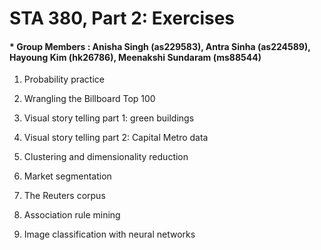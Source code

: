 # STA 380, Part 2: Exercises
#### * Group Members : Anisha Singh (as229583), Antra Sinha (as224589), Hayoung Kim (hk26786), Meenakshi Sundaram (ms88544)


1. Probability practice

2. Wrangling the Billboard Top 100

3. Visual story telling part 1: green buildings

4. Visual story telling part 2: Capital Metro data

5. Clustering and dimensionality reduction

6. Market segmentation

7. The Reuters corpus

8. Association rule mining

9. Image classification with neural networks
